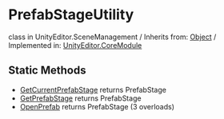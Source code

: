 # PrefabStageUtility
class in UnityEditor.SceneManagement
 / Inherits from: <a href="https://docs.unity3d.com/6000.0/Documentation/ScriptReference/Object.html">Object</a> / Implemented in: <a href="https://docs.unity3d.com/6000.0/Documentation/ScriptReference/UnityEditor.CoreModule.html">UnityEditor.CoreModule</a>

## Static Methods
- <a href="https://docs.unity3d.com/6000.0/Documentation/ScriptReference/PrefabStageUtility.GetCurrentPrefabStage.html">GetCurrentPrefabStage</a> returns PrefabStage
- <a href="https://docs.unity3d.com/6000.0/Documentation/ScriptReference/PrefabStageUtility.GetPrefabStage.html">GetPrefabStage</a> returns PrefabStage
- <a href="https://docs.unity3d.com/6000.0/Documentation/ScriptReference/PrefabStageUtility.OpenPrefab.html">OpenPrefab</a> returns PrefabStage (3 overloads)
